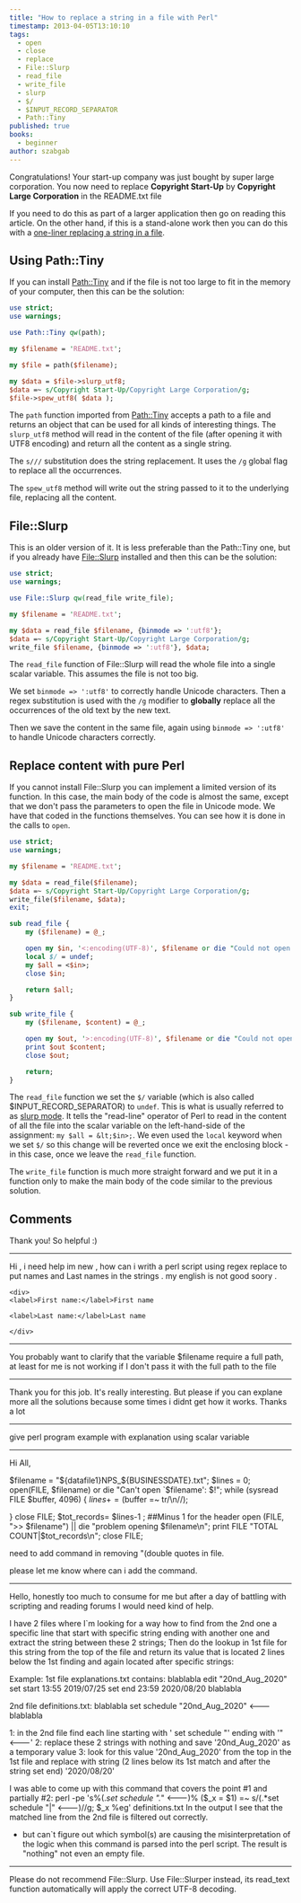 ```yaml
---
title: "How to replace a string in a file with Perl"
timestamp: 2013-04-05T13:10:10
tags:
  - open
  - close
  - replace
  - File::Slurp
  - read_file
  - write_file
  - slurp
  - $/
  - $INPUT_RECORD_SEPARATOR
  - Path::Tiny
published: true
books:
  - beginner
author: szabgab
---
```



Congratulations! Your start-up company was just bought by super large corporation.
You now need to replace **Copyright Start-Up** by **Copyright Large Corporation**
in the README.txt file



If you need to do this as part of a larger application then go on reading this article.
On the other hand, if this is a stand-alone work then you can do this with a
[one-liner replacing a string in a file](/perl-on-the-command-line).

## Using Path::Tiny

If you can install [Path::Tiny](https://metacpan.org/pod/Path::Tiny) and
if the file is not too large to fit in the memory of your computer,
then this can be the solution:

```perl
use strict;
use warnings;

use Path::Tiny qw(path);

my $filename = 'README.txt';

my $file = path($filename);

my $data = $file->slurp_utf8;
$data =~ s/Copyright Start-Up/Copyright Large Corporation/g;
$file->spew_utf8( $data );
```

The `path` function imported from [Path::Tiny](https://metacpan.org/pod/Path::Tiny) accepts
a path to a file and returns an object that can be used for all kinds of interesting things.
The `slurp_utf8` method will read in the content of the file (after opening it with UTF8 encoding) and
return all the content as a single string.

The `s///` substitution does the string replacement. It uses the `/g` global flag to replace all the
occurrences. 

The `spew_utf8` method will write out the string passed to it to the underlying file, replacing all the content.

## File::Slurp

This is an older version of it. It is less preferable than the Path::Tiny one, but
if you already have [File::Slurp](https://metacpan.org/pod/File::Slurp) installed
and then this can be the solution:

```perl
use strict;
use warnings;

use File::Slurp qw(read_file write_file);

my $filename = 'README.txt';

my $data = read_file $filename, {binmode => ':utf8'};
$data =~ s/Copyright Start-Up/Copyright Large Corporation/g;
write_file $filename, {binmode => ':utf8'}, $data;
```

The `read_file` function of File::Slurp will read the whole file into a
single scalar variable. This assumes the file is not too big.

We set `binmode => ':utf8'` to correctly handle Unicode characters.
Then a regex substitution is used with the `/g` modifier to **globally**
replace all the occurrences of the old text by the new text.

Then we save the content in the same file, again using `binmode => ':utf8'`
to handle Unicode characters correctly.


## Replace content with pure Perl

If you cannot install File::Slurp you can implement a limited
version of its function. In this case, the main body of the code is almost
the same, except that we don't pass the parameters to open the file in Unicode
mode. We have that coded in the functions themselves. You can see how it is done
in the calls to `open`.

```perl
use strict;
use warnings;

my $filename = 'README.txt';

my $data = read_file($filename);
$data =~ s/Copyright Start-Up/Copyright Large Corporation/g;
write_file($filename, $data);
exit;

sub read_file {
    my ($filename) = @_;

    open my $in, '<:encoding(UTF-8)', $filename or die "Could not open '$filename' for reading $!";
    local $/ = undef;
    my $all = <$in>;
    close $in;

    return $all;
}

sub write_file {
    my ($filename, $content) = @_;

    open my $out, '>:encoding(UTF-8)', $filename or die "Could not open '$filename' for writing $!";;
    print $out $content;
    close $out;

    return;
}
```

The `read_file` function we set the `$/` variable (which is also called $INPUT_RECORD_SEPARATOR)
to `undef`. This is what is usually referred to as [slurp mode](/slurp). It tells the "read-line" operator
of Perl to read in the content of all the file into the scalar variable on the left-hand-side of the
assignment: `my $all = &lt;$in>;`. We even used the `local` keyword when we set `$/` so
this change will be reverted once we exit the enclosing block - in this case, once we leave the `read_file`
function.

The `write_file` function is much more straight forward and we put it in a function only to make the
main body of the code similar to the previous solution.

## Comments

Thank you! So helpful :)

---

Hi , i need help im new , how can i writh a perl script using regex replace to put names and Last names in the strings . my english is not good soory .
```
<div>
<label>First name:</label>First name

<label>Last name:</label>Last name

</div>
```

<hr>

You probably want to clarify that the variable $filename require a full path, at least for me is not working if I don't pass it with the full path to the file

<hr>
Thank you for this job. It's really interesting. But please if you can explane more all the solutions because some times i didnt get how it works. Thanks a lot 
<hr>

give perl program example with explanation using scalar variable

<hr>

Hi All,

$filename = "${datafile1}NPS_${BUSINESSDATE}.txt";
$lines = 0;
open(FILE, $filename) or die "Can't open `$filename': $!";
while (sysread FILE $buffer, 4096) {
$lines += ($buffer =~ tr/\n//);

}
close FILE;
$tot_records= $lines-1 ; ##Minus 1 for the header
open (FILE, ">> $filename") || die "problem opening $filename\n";
print FILE "TOTAL COUNT|$tot_records\n";
close FILE;

need to add command in removing "(double quotes in file.

please let me know where can i add the command.

<hr>

Hello, honestly too much to consume for me but after a day of battling with scripting and reading forums I would need kind of help.

I have 2 files where I`m looking for a way how to find from the 2nd one a specific line that start with specific string ending with another one and extract the string between these 2 strings;
Then do the lookup in 1st file for this string from the top of the file and return its value that is located 2 lines below the 1st finding and again located after specific strings:

Example:
1st file explanations.txt contains:
blablabla
edit "20nd_Aug_2020"
set start 13:55 2019/07/25
set end 23:59 2020/08/20
blablabla

2nd file definitions.txt:
blablabla
set schedule "20nd_Aug_2020" <---
blablabla

1: in the 2nd file find each line starting with ' set schedule "' ending with '" <---'
2: replace these 2 strings with nothing and save '20nd_Aug_2020' as a temporary value
3: look for this value '20nd_Aug_2020' from the top in the 1st file and replace with string (2 lines below its 1st match and after the string set end) '2020/08/20'

I was able to come up with this command that covers the point #1 and partially #2:
perl -pe 's%(.*set schedule ".*" <---)% ($_x = $1) =~ s/(.*set schedule "|" <---)//g; $_x %eg' definitions.txt
In the output I see that the matched line from the 2nd file is filtered out correctly.
- but can`t figure out which symbol(s) are causing the misinterpretation of the logic when this command is parsed into the perl script.
The result is "nothing" not even an empty file.

<hr>

Please do not recommend File::Slurp. Use File::Slurper instead, its read_text function automatically will apply the correct UTF-8 decoding.

